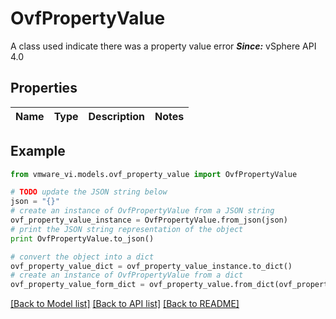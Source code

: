 # OvfPropertyValue

A class used indicate there was a property value error  ***Since:*** vSphere API 4.0 

## Properties
Name | Type | Description | Notes
------------ | ------------- | ------------- | -------------

## Example

```python
from vmware_vi.models.ovf_property_value import OvfPropertyValue

# TODO update the JSON string below
json = "{}"
# create an instance of OvfPropertyValue from a JSON string
ovf_property_value_instance = OvfPropertyValue.from_json(json)
# print the JSON string representation of the object
print OvfPropertyValue.to_json()

# convert the object into a dict
ovf_property_value_dict = ovf_property_value_instance.to_dict()
# create an instance of OvfPropertyValue from a dict
ovf_property_value_form_dict = ovf_property_value.from_dict(ovf_property_value_dict)
```
[[Back to Model list]](../README.md#documentation-for-models) [[Back to API list]](../README.md#documentation-for-api-endpoints) [[Back to README]](../README.md)


